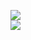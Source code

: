 [![](https://img.shields.io/badge/Made%20With-Github%20Spray-lightgrey.svg?style=for-the-badge&logo=github)](https://github.com/Annihil/github-spray#27581)  
[![](https://i.imgur.com/2DrTn0Z.gif)](https://github.com/Annihil/github-spray)